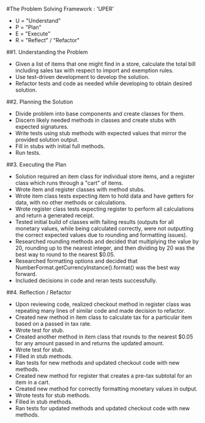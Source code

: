 #The Problem Solving Framework : 'UPER'

* U = "Understand"
* P = "Plan"
* E = "Execute"
* R = "Reflect" / "Refactor"

##1. Understanding the Problem
* Given a list of items that one might find in a store, calculate the total bill including sales tax with respect to import and exemption rules.
* Use test-driven development to develop the solution.
* Refactor tests and code as needed while developing to obtain desired solution.

##2. Planning the Solution
* Divide problem into base components and create classes for them.
* Discern likely needed methods in classes and create stubs with expected signatures.
* Write tests using stub methods with expected values that mirror the provided solution output.
* Fill in stubs with initial full methods.
* Run tests.

##3. Executing the Plan
* Solution required an item class for individual store items, and a register class which runs through a "cart" of items.
* Wrote item and register classes with method stubs.
* Wrote item class tests expecting item to hold data and have getters for data, with no other methods or calculations.
* Wrote register class tests expecting register to perform all calculations and return a generated receipt.
* Tested initial build of classes with failing results (outputs for all monetary values, while being calculated correctly, were not outputting the correct expected values due to rounding and formatting issues).
* Researched rounding methods and decided that multiplying the value by 20, rounding up to the nearest integer, and then dividing by 20 was the best way to round to the nearest $0.05.
* Researched formatting options and decided that NumberFormat.getCurrencyInstance().format() was the best way forward.
* Included decisions in code and reran tests successfully.

##4. Reflection / Refactor
* Upon reviewing code, realized checkout method in register class was repeating many lines of similar code and made decision to refactor.
* Created new method in item class to calculate tax for a particular item based on a passed in tax rate.
* Wrote test for stub.
* Created another method in item class that rounds to the nearest $0.05 for any amount passed in and returns the updated amount.
* Wrote test for stub.
* Filled in stub methods.
* Ran tests for new methods and updated checkout code with new methods.
* Created new method for register that creates a pre-tax subtotal for an item in a cart.
* Created new method for correctly formatting monetary values in output.
* Wrote tests for stub methods.
* Filled in stub methods.
* Ran tests for updated methods and updated checkout code with new methods.
